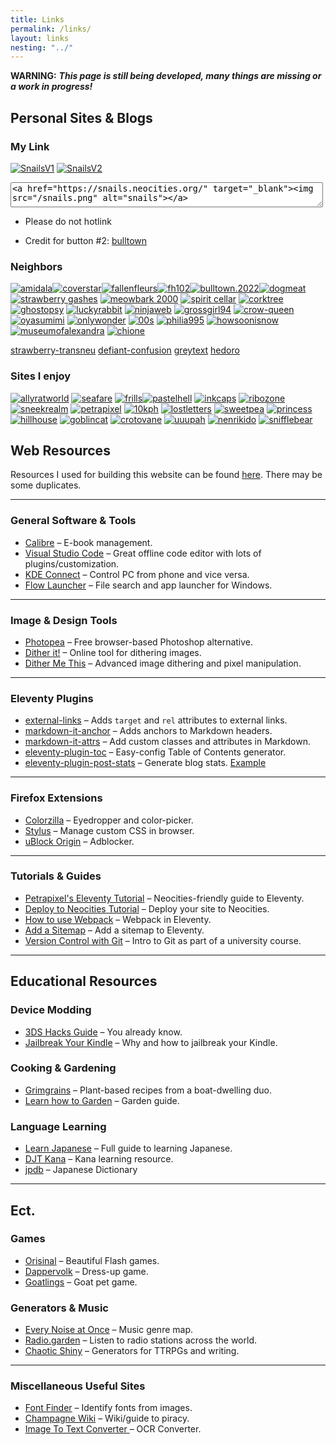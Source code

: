 ```yaml
---
title: Links
permalink: /links/
layout: links
nesting: "../"
---
```


**WARNING:** ***This page is still being developed, many things are missing or a work in progress!***

## Personal Sites & Blogs

### My Link
<div class="link-buttons">

[![SnailsV1](/images/buttons/sites/snails.png)](#) [![SnailsV2](/images/buttons/sites/snailsv2.png)](#)

<textarea class="code-textarea" style="height: 40px; width: 500px;">&lt;a href="https://snails.neocities.org/" target="_blank"&gt;&lt;img src="/snails.png" alt="snails"&gt;&lt;/a&gt;</textarea>

- Please do not hotlink

- Credit for button #2: [bulltown](https://bulltown.neocities.org/)

</div>

### Neighbors
<div class="link-buttons">

[![amidala](/images/buttons/sites/amidala.png)](https://amidala.neocities.org/)[![coverstar](/images/buttons/sites/cloverstar.png)](https://cloverstar.neocities.org/)[![fallenfleurs](/images/buttons/sites/fallenfleurs.png)](https://fallenfleurs.neocities.org/)[![fh102](/images/buttons/sites/sephlow.gif)](https://fh102.neocities.org/)[![bulltown.2022](/images/buttons/sites/b22button.png)](https://bulltown.joejenett.com)[![dogmeat](/images/buttons/sites/doqmeat.png)](https://doqmeat.com/) [![strawberry gashes](https://i.imgur.com/V9sIpx6.gif)](https://strawberry-gashes.neocities.org) [![meowbark 2000](https://i.imgur.com/0dRy6ek.png)](https://meowbark2000.neocities.org) [![spirit cellar](/images/buttons/sites/spiritcellar.gif)](https://spiritcellar.neocities.org/) [![corktree](/images/buttons/sites/corktree.png)](https://corktree.neocities.org/) [![ghostopsy](/images/buttons/sites/ghostopsy.gif)](https://ghostopsy.neocities.org/) [![luckyrabbit](/images/buttons/sites/luckyrabbit.png)](https://luckyrabbit.neocities.org/) [![ninjaweb](/images/buttons/sites/ninjaweb.gif)](https://ninjaweb.neocities.org/) [![grossgirl94](/images/buttons/sites/grossgirl94.gif)](https://grossgirl94.neocities.org/) [![crow-queen](/images/buttons/sites/crow-queen.gif)](https://crow-queen.com/) [![oyasumimi](/images/buttons/sites/oyasumimi.gif)](https://oyasumimi.neocities.org/) [![onlywonder](/images/buttons/sites/onlywonder.png)](https://onlywonder.net/) [![00s](/images/buttons/sites/00s.gif)](https://00s.neocities.org/) [![philia995](/images/buttons/sites/philia995.png)](https://philia995.neocities.org/) [![howsoonisnow](/images/buttons/sites/howsoonisnow.gif)](https://howsoonisnow.org/) [![museumofalexandra](/images/buttons/sites/xandra.png)](https://xandra.cc/) [![chione](/images/buttons/sites/chione.png)](https://chione.neocities.org/)

</div>
<div class="site-links">

[strawberry-transneu](https://strawberry-transneu.neocities.org/) [defiant-confusion](https://defiant-confusion.com/) [greytext](https://greytext.neocities.org/) [hedoro](https://hedoro.neocities.org/)

</div>

### Sites I enjoy

<div class="link-buttons">

[![allyratworld](/images/buttons/sites/allyrat.gif)](https://allyratworld.com/) [![seafare](/images/buttons/sites/seafare.png)](https://seafare.neocities.org/) [![frills](/images/buttons/sites/frills.png)](https://frills.dev/)[![pastelhell](/images/buttons/sites/pastelhell.gif)](https://pastelhello.com) [![inkcaps](/images/buttons/sites/inkcaps.gif)](https://inkcaps.neocities.org/) [![ribozone](/images/buttons/sites/ribozone.gif)](https://ribo.zone/) [![sneekrealm](/images/buttons/sites/sneeksrealm.png)](https://sneekrealm.neocities.org/) [![petrapixel](https://cdn.jsdelivr.net/gh/petracoding/petrapixel.neocities.org@latest/public/assets/img/linkback.gif)](https://petrapixel.neocities.org/) [![10kph](/images/buttons/sites/10kph.webp)](https://karma.computer/) [![lostletters](/images/buttons/sites/LostLetters.gif)](https://lostletters.neocities.org/graphics/site_buttons/LostLetters88x31.gif) [![sweetpea](/images/buttons/sites/sweetpea.gif)](https://sweet-pea.neocities.org/) [![princess](https://princss.online/media/images/buttons/princss_button.png)](https://princss.online/) [![hillhouse](/images/buttons/sites/hillhouse.png)](https://hillhouse.neocities.org/) [![goblincat](/images/buttons/sites/goblincat.png)](https://goblincat.neocities.org/) [![crotovane](/images/buttons/sites/crotovane.gif)](https://crotovane.neocities.org/) [![uuupah](/images/buttons/sites/uuupah.png)](https://uuupah.neocities.org/) [![nenrikido](https://dl.dropbox.com/s/265wg2om8bjr5g6/nenrikido_button.gif)](https://nenrikido.neocities.org) [![snifflebear](/images/buttons/sites/snifflebear.png)](https://www.snifflebear.moe/)

</div>


## Web Resources

Resources I used for building this website can be found [here](/site). There may be some duplicates.

---

### General Software & Tools

- [Calibre](https://calibre-ebook.com/) – E-book management.  
- [Visual Studio Code](https://code.visualstudio.com/) – Great offline code editor with lots of plugins/customization.  
- [KDE Connect](https://kdeconnect.kde.org/) – Control PC from phone and vice versa.  
- [Flow Launcher](https://www.flowlauncher.com/) – File search and app launcher for Windows.

---

### Image & Design Tools

- [Photopea](https://www.photopea.com/) – Free browser-based Photoshop alternative.  
- [Dither it!](https://ditherit.com/) – Online tool for dithering images.  
- [Dither Me This](https://doodad.dev/dither-me-this/) – Advanced image dithering and pixel manipulation.

---

### Eleventy Plugins

- [external-links](https://www.npmjs.com/package/@sardine/eleventy-plugin-external-links) – Adds `target` and `rel` attributes to external links.  
- [markdown-it-anchor](https://github.com/valeriangalliat/markdown-it-anchor) – Adds anchors to Markdown headers.  
- [markdown-it-attrs](https://github.com/arve0/markdown-it-attrs) – Add custom classes and attributes in Markdown.  
- [eleventy-plugin-toc](https://github.com/uncenter/eleventy-plugin-toc) – Easy-config Table of Contents generator.  
- [eleventy-plugin-post-stats](https://github.com/johnwargo/eleventy-plugin-post-stats) – Generate blog stats. [Example](https://rknight.me/blog/stats/)

---

### Firefox Extensions

- [Colorzilla](https://www.colorzilla.com/firefox/) – Eyedropper and color-picker.  
- [Stylus](https://addons.mozilla.org/en-US/firefox/addon/styl-us/) – Manage custom CSS in browser.  
- [uBlock Origin](https://addons.mozilla.org/en-US/firefox/addon/ublock-origin/) – Adblocker.

---

### Tutorials & Guides

- [Petrapixel's Eleventy Tutorial](https://petrapixel.neocities.org/coding/eleventy-tutorial) – Neocities-friendly guide to Eleventy.  
- [Deploy to Neocities Tutorial](https://nenrikido.neocities.org/blog/post/deploy-site/) – Deploy your site to Neocities.  
- [How to use Webpack](https://dev.to/derrickreimer/how-to-use-webpack-in-an-eleventy-project-272j) – Webpack in Eleventy.  
- [Add a Sitemap](https://11ty.recipes/recipes/add-a-sitemap/) – Add a sitemap to Eleventy.  
- [Version Control with Git](https://www.geos.ed.ac.uk/~smudd/NMDM_Course/html/version_control_git.html) – Intro to Git as part of a university course.


---

## Educational Resources

### Device Modding

- [3DS Hacks Guide](https://3ds.hacks.guide/) – You already know.  
- [Jailbreak Your Kindle](https://www.youtube.com/watch?v=Qtk7ERwlIAk&t=361s) – Why and how to jailbreak your Kindle.

### Cooking & Gardening

- [Grimgrains](https://grimgrains.com/site/home.html) – Plant-based recipes from a boat-dwelling duo.  
- [Learn how to Garden](https://dreambubble.neocities.org/garden) – Garden guide.

### Language Learning

- [Learn Japanese](https://www.tofugu.com/learn-japanese/) – Full guide to learning Japanese.  
- [DJT Kana](https://djtguide.neocities.org/kana/) – Kana learning resource.
- [jpdb](https://jpdb.io/) – Japanese Dictionary 

---

## Ect.

### Games

- [Orisinal](https://www.ferryhalim.com/orisinal/) – Beautiful Flash games.  
- [Dappervolk](https://dappervolk.com/) – Dress-up game.  
- [Goatlings](https://www.goatlings.com/) – Goat pet game.

### Generators & Music

- [Every Noise at Once](https://everynoise.com/) – Music genre map.
- [Radio.garden](https://radio.garden/) – Listen to radio stations across the world.
- [Chaotic Shiny](http://chaoticshiny.com/index.php) – Generators for TTRPGs and writing.

---

### Miscellaneous Useful Sites

- [Font Finder](https://www.myfonts.com/pages/whatthefont) – Identify fonts from images.  
- [Champagne Wiki](https://champagne.pages.dev/) – Wiki/guide to piracy.
- [Image To Text Converter ](https://www.onlineocr.net/) – OCR Converter.
